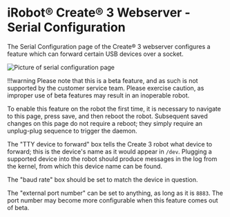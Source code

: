 # iRobot® Create® 3 Webserver - Serial Configuration
The Serial Configuration page of the Create® 3 webserver configures a feature which can forward certain USB devices over a socket.

![Picture of serial configuration page](data/serial-config.png)

!!!warning
    Please note that this is a beta feature, and as such is not supported by the customer service team.
    Please exercise caution, as improper use of beta features may result in an inoperable robot.

To enable this feature on the robot the first time, it is necessary to navigate to this page, press save, and then reboot the robot.
Subsequent saved changes on this page do not require a reboot; they simply require an unplug-plug sequence to trigger the daemon.

The "TTY device to forward" box tells the Create 3 robot what device to forward; this is the device's name as it would appear in `/dev`.
Plugging a supported device into the robot should produce messages in the log from the kernel, from which this device name can be found.

The "baud rate" box should be set to match the device in question.

The "external port number" can be set to anything, as long as it is `8883`.
The port number may become more configurable when this feature comes out of beta.

[^1]: All trademarks mentioned are the property of their respective owners.